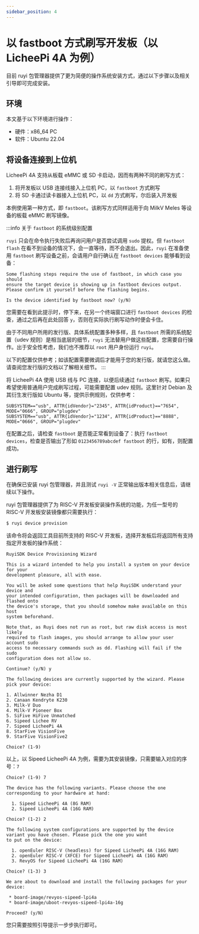 ```yaml
---
sidebar_position: 4
---
```


# 以 fastboot 方式刷写开发板（以 LicheePi 4A 为例）

目前 ruyi 包管理器提供了更为简便的操作系统安装方式，通过以下步骤以及相关引导即可完成安装。

## 环境

本文基于以下环境进行操作：

- 硬件：x86_64 PC
- 软件：Ubuntu 22.04

## 将设备连接到上位机

LicheePi 4A 支持从板载 eMMC 或 SD 卡启动，因而有两种不同的刷写方式：

1. 将开发板以 USB 连接线接入上位机 PC，以 `fastboot` 方式刷写
2. 将 SD 卡通过读卡器接入上位机 PC，以 `dd` 方式刷写，尔后装入开发板

本例使用第一种方式，即 `fastboot`。该刷写方式同样适用于向 MilkV Meles 等设备的板载 eMMC 刷写镜像。

:::info 关于 `fastboot` 的系统级别配置

`ruyi` 只会在命令执行失败后再询问用户是否尝试调用 `sudo` 提权。但 `fastboot flash`
在看不到设备的情况下，会一直等待，而不会退出。因此，`ruyi` 在准备使用 `fastboot` 刷写设备之前，会请用户自行确认在
`fastboot devices` 能够看到设备：

```text
Some flashing steps require the use of fastboot, in which case you should
ensure the target device is showing up in fastboot devices output.
Please confirm it yourself before the flashing begins.

Is the device identified by fastboot now? (y/N)
```

您需要在看到此提示时，停下来，在另一个终端窗口进行 `fastboot devices` 的检查，通过之后再在此处回答
`y`，否则在实际执行刷写动作时便会卡住。

由于不同用户所用的发行版、具体系统配置多种多样，且 `fastboot` 所需的系统配置（udev 规则）是相当底层的细节，`ruyi` 无法替用户做这些配置，您需要自行操作。出于安全性考虑，我们也不推荐以 `root` 用户身份运行 `ruyi`。

以下的配置仅供参考；如该配置需要微调后才能用于您的发行版，就请您这么做。请查阅您发行版的文档以了解相关细节。
:::

将 LicheePi 4A 使用 USB 线与 PC 连接，以便后续通过 `fastboot` 刷写。如果只希望使用普通用户完成刷写过程，可能需要配置 udev 规则。这里针对 Debian 及其衍生发行版如 Ubuntu 等，提供示例规则，仅供参考：

```udev
SUBSYSTEM=="usb", ATTR{idVendor}="2345", ATTR{idProduct}=="7654", MODE="0666", GROUP="plugdev"
SUBSYSTEM=="usb", ATTR{idVendor}="1234", ATTR{idProduct}=="8888", MODE="0666", GROUP="plugdev"
```

在配置之后，请检查 `fastboot` 是否能正常看到设备了：执行 `fastboot devices`，检查是否输出了形如
`0123456789abcdef fastboot` 的行，如有，则配置成功。

## 进行刷写

在确保已安装 ruyi 包管理器，并且测试 `ruyi -V` 正常输出版本相关信息后，请继续以下操作。

ruyi 包管理器提供了为 RISC-V 开发板安装操作系统的功能，为任一型号的 RISC-V 开发板安装镜像都只需要执行：

```bash
$ ruyi device provision
```

该命令将会返回工具目前所支持的 RISC-V 开发板，选择开发板后将返回所有支持指定开发板的操作系统：

```text
RuyiSDK Device Provisioning Wizard

This is a wizard intended to help you install a system on your device for your
development pleasure, all with ease.

You will be asked some questions that help RuyiSDK understand your device and
your intended configuration, then packages will be downloaded and flashed onto
the device's storage, that you should somehow make available on this host
system beforehand.

Note that, as Ruyi does not run as root, but raw disk access is most likely
required to flash images, you should arrange to allow your user account sudo
access to necessary commands such as dd. Flashing will fail if the sudo
configuration does not allow so.

Continue? (y/N) y

The following devices are currently supported by the wizard. Please pick your device:

1. Allwinner Nezha D1
2. Canaan Kendryte K230
3. Milk-V Duo
4. Milk-V Pioneer Box
5. SiFive HiFive Unmatched
6. Sipeed Lichee RV
7. Sipeed LicheePi 4A
8. StarFive VisionFive
9. StarFive VisionFive2

Choice? (1-9)

```

以上，以 Sipeed LicheePi 4A 为例，需要为其安装镜像，只需要输入对应的序号：`7`


```text
Choice? (1-9) 7

The device has the following variants. Please choose the one corresponding to your hardware at hand:

  1. Sipeed LicheePi 4A (8G RAM)
  2. Sipeed LicheePi 4A (16G RAM)

Choice? (1-2) 2

The following system configurations are supported by the device variant you have chosen. Please pick the one you want 
to put on the device:

  1. openEuler RISC-V (headless) for Sipeed LicheePi 4A (16G RAM)
  2. openEuler RISC-V (XFCE) for Sipeed LicheePi 4A (16G RAM)
  3. RevyOS for Sipeed LicheePi 4A (16G RAM)

Choice? (1-3) 3

We are about to download and install the following packages for your device:

 * board-image/revyos-sipeed-lpi4a
 * board-image/uboot-revyos-sipeed-lpi4a-16g

Proceed? (y/N) 

```

您只需要按照引导提示一步步执行即可。

